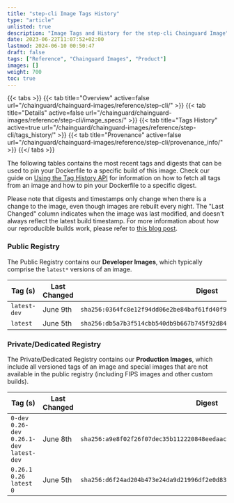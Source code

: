 ```yaml
---
title: "step-cli Image Tags History"
type: "article"
unlisted: true
description: "Image Tags and History for the step-cli Chainguard Image"
date: 2023-06-22T11:07:52+02:00
lastmod: 2024-06-10 00:50:47
draft: false
tags: ["Reference", "Chainguard Images", "Product"]
images: []
weight: 700
toc: true
---
```


{{< tabs >}}
{{< tab title="Overview" active=false url="/chainguard/chainguard-images/reference/step-cli/" >}}
{{< tab title="Details" active=false url="/chainguard/chainguard-images/reference/step-cli/image_specs/" >}}
{{< tab title="Tags History" active=true url="/chainguard/chainguard-images/reference/step-cli/tags_history/" >}}
{{< tab title="Provenance" active=false url="/chainguard/chainguard-images/reference/step-cli/provenance_info/" >}}
{{</ tabs >}}

The following tables contains the most recent tags and digests that can be used to pin your Dockerfile to a specific build of this image. Check our guide on [Using the Tag History API](/chainguard/chainguard-images/using-the-tag-history-api/) for information on how to fetch all tags from an image and how to pin your Dockerfile to a specific digest.

Please note that digests and timestamps only change when there is a change to the image, even though images are rebuilt every night. The "Last Changed" column indicates when the image was last modified, and doesn't always reflect the latest build timestamp. For more information about how our reproducible builds work, please refer to [this blog post](https://www.chainguard.dev/unchained/reproducing-chainguards-reproducible-image-builds).

### Public Registry
The Public Registry contains our **Developer Images**, which typically comprise the `latest*` versions of an image.

| Tag (s)       | Last Changed | Digest                                                                    |
|---------------|--------------|---------------------------------------------------------------------------|
|  `latest-dev` | June 9th     | `sha256:0364fc8e12f94dd06e2be84baf61fd40f9b9426bb1144e1644b683cc0c618a38` |
|  `latest`     | June 5th     | `sha256:db5a7b3f514cbb540db9b667b745f92d84f58325c9f92043bf5f6dc825fb5740` |


### Private/Dedicated Registry
The Private/Dedicated Registry contains our **Production Images**, which include all versioned tags of an image and special images that are not available in the public registry (including FIPS images and other custom builds).

| Tag (s)                                       | Last Changed | Digest                                                                    |
|-----------------------------------------------|--------------|---------------------------------------------------------------------------|
|  `0-dev` `0.26-dev` `0.26.1-dev` `latest-dev` | June 8th     | `sha256:a9e8f02f26f07dec35b112220848eedaac44ce7a299cfa06b8bad9c1bb77e36c` |
|  `0.26.1` `0.26` `latest` `0`                 | June 5th     | `sha256:d6f24ad204b473e24da9d21996df2e0d8319a530368287341b2fad960a553de3` |

